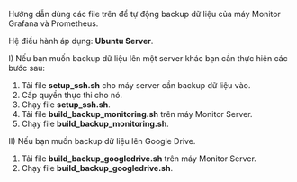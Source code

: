 Hướng dẫn dùng các file trên để tự động backup dữ liệu của máy Monitor Grafana và Prometheus.

Hệ điều hành áp dụng: **Ubuntu Server**.

I) Nếu bạn muốn backup dữ liệu lên một server khác bạn cần thực hiện các bước sau:
  1) Tải file **setup_ssh.sh** cho máy server cần backup dữ liệu vào.
  2) Cấp quyền thực thi cho nó.
  3) Chạy file **setup_ssh.sh**.
  4) Tải file **build_backup_monitoring.sh** trên máy Monitor Server.
  5) Chạy file **build_backup_monitoring.sh**.

II) Nếu bạn muốn backup dữ liệu lên Google Drive.
  1) Tải file **build_backup_googledrive.sh** trên máy Monitor Server.
  2) Chạy file **build_backup_googledrive.sh**.
